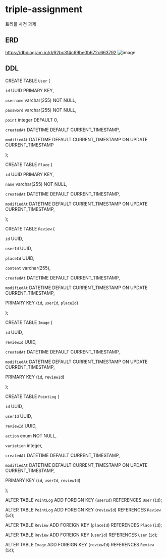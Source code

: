 # triple-assignment
트리플 사전 과제


## ERD
https://dbdiagram.io/d/62bc3f4c69be0b672c663792
![image](https://user-images.githubusercontent.com/40729223/176868796-bab94d04-0fee-483b-b376-bd4b30b43aaa.png)


## DDL
CREATE TABLE `User` (

  `id` UUID PRIMARY KEY,
  
  `username` varchar(255) NOT NULL,
  
  `password` varchar(255) NOT NULL,
  
  `point` integer DEFAULT 0,
  
  `createdAt` DATETIME DEFAULT CURRENT_TIMESTAMP,
  
  `modifiedAt` DATETIME DEFAULT CURRENT_TIMESTAMP ON UPDATE CURRENT_TIMESTAMP
  
);

CREATE TABLE `Place` (

  `id` UUID PRIMARY KEY,
  
  `name` varchar(255) NOT NULL,  
  
  `createdAt` DATETIME DEFAULT CURRENT_TIMESTAMP,
  
  `modifiedAt` DATETIME DEFAULT CURRENT_TIMESTAMP ON UPDATE CURRENT_TIMESTAMP,
  
);

CREATE TABLE `Review` (

  `id` UUID,
  
  `userId` UUID,
  
  `placeId` UUID,
  
  `content` varchar(255),
  
  `createdAt` DATETIME DEFAULT CURRENT_TIMESTAMP,
  
  `modifiedAt` DATETIME DEFAULT CURRENT_TIMESTAMP ON UPDATE CURRENT_TIMESTAMP,
  
  PRIMARY KEY (`id`, `userId`, `placeId`)
  
);

CREATE TABLE `Image` (

  `id` UUID,
  
  `reviewId` UUID,
  
  `createdAt` DATETIME DEFAULT CURRENT_TIMESTAMP,
  
  `modifiedAt` DATETIME DEFAULT CURRENT_TIMESTAMP ON UPDATE CURRENT_TIMESTAMP,
  
  PRIMARY KEY (`id`, `reviewId`)
  
);

CREATE TABLE `PointLog` (

  `id` UUID,
  
  `userId` UUID,
  
  `reviewId` UUID,
  
  `action` enum NOT NULL,
  
  `variation` integer,
  
  `createdAt` DATETIME DEFAULT CURRENT_TIMESTAMP,
  
  `modifiedAt` DATETIME DEFAULT CURRENT_TIMESTAMP ON UPDATE CURRENT_TIMESTAMP,
  
  PRIMARY KEY (`id`, `userId`, `reviewId`)
  
);

ALTER TABLE `PointLog` ADD FOREIGN KEY (`userId`) REFERENCES `User` (`id`);

ALTER TABLE `PointLog` ADD FOREIGN KEY (`reviewId`) REFERENCES `Review` (`id`);

ALTER TABLE `Review` ADD FOREIGN KEY (`placeId`) REFERENCES `Place` (`id`);

ALTER TABLE `Review` ADD FOREIGN KEY (`userId`) REFERENCES `User` (`id`);

ALTER TABLE `Image` ADD FOREIGN KEY (`reviewId`) REFERENCES `Review` (`id`);
